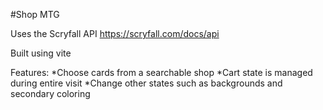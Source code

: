 #Shop MTG

Uses the Scryfall API https://scryfall.com/docs/api

Built using vite

Features:
*Choose cards from a searchable shop
*Cart state is managed during entire visit
\*Change other states such as backgrounds and secondary coloring

